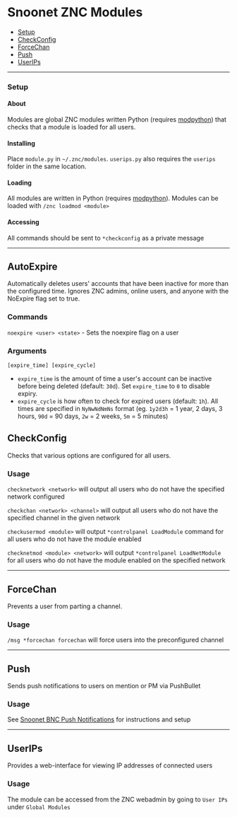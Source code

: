 # Snoonet ZNC Modules

- [Setup](#setup)
- [CheckConfig](#checkconfig)
- [ForceChan](#forcechan)
- [Push](#push)
- [UserIPs](#userips)

---

### Setup

#### About

Modules are global ZNC modules written Python (requires [modpython](http://wiki.znc.in/Modpython)) that checks that a module is loaded for all users.

#### Installing

Place `module.py` in `~/.znc/modules`. `userips.py` also requires the `userips` folder in the same location.

#### Loading

All modules are written in Python (requires [modpython](http://wiki.znc.in/Modpython)). Modules can be loaded with `/znc loadmod <module>`

#### Accessing

All commands should be sent to `*checkconfig` as a private message

---


## AutoExpire

Automatically deletes users' accounts that have been inactive for more than the configured time.
Ignores ZNC admins, online users, and anyone with the NoExpire flag set to true.

### Commands

`noexpire <user> <state>` - Sets the noexpire flag on a user

### Arguments

`[expire_time] [expire_cycle]`
- `expire_time` is the amount of time a user's account can be inactive before being deleted (default: `30d`). Set `expire_time` to `0` to disable expiry.
- `expire_cycle` is how often to check for expired users (default: `1h`). All times are specified in `NyNwNdNmNs` format (eg. `1y2d3h` = 1 year, 2 days, 3 hours, `90d` = 90 days, `2w` = 2 weeks, `5m` = 5 minutes)


## CheckConfig

Checks that various options are configured for all users.

### Usage

`checknetwork <network>` will output all users who do not have the specified network configured

`checkchan <network> <channel>` will output all users who do not have the specified channel in the given network

`checkusermod <module>` will output `*controlpanel LoadModule` command for all users who do not have the module enabled

`checknetmod <module> <network>` will output `*controlpanel LoadNetModule` for all users who do not have the module enabled on the specified network

---

## ForceChan

Prevents a user from parting a channel.

### Usage

`/msg *forcechan forcechan` will force users into the preconfigured channel

---

## Push

Sends push notifications to users on mention or PM via PushBullet

### Usage

See [Snoonet BNC Push Notifications](https://snoonet.org/push) for instructions and setup

---

## UserIPs

Provides a web-interface for viewing IP addresses of connected users

### Usage

The module can be accessed from the ZNC webadmin by going to `User IPs` under `Global Modules`
